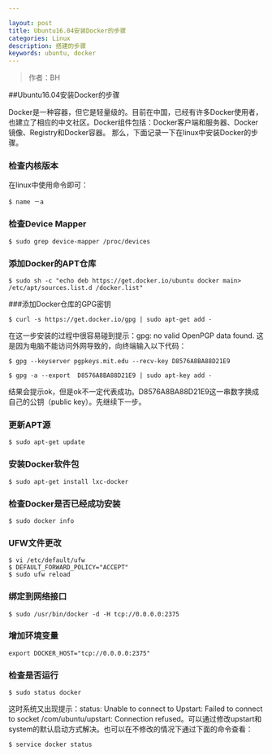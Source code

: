 ```yaml
---

layout: post
title: Ubuntu16.04安装Docker的步骤
categories: Linux
description: 搭建的步骤
keywords: ubuntu, docker
---
```

> 作者：BH


##Ubuntu16.04安装Docker的步骤

Docker是一种容器，但它是轻量级的。目前在中国，已经有许多Docker使用者，也建立了相应的中文社区。Docker组件包括：Docker客户端和服务器、Docker镜像、Registry和Docker容器。
那么，下面记录一下在linux中安装Docker的步骤。

### 检查内核版本

在linux中使用命令即可：
```
$ name －a 
```
### 检查Device Mapper

```
$ sudo grep device-mapper /proc/devices

```
###  添加Docker的APT仓库
```
$ sudo sh -c "echo deb https://get.docker.io/ubuntu docker main> /etc/apt/sources.list.d /docker.list"

```
###添加Docker仓库的GPG密钥
```
$ curl -s https://get.docker.io/gpg | sudo apt-get add -
```
在这一步安装的过程中很容易碰到提示：gpg: no valid OpenPGP data found. 这是因为电脑不能访问外网导致的，向终端输入以下代码：
```
$ gpg --keyserver pgpkeys.mit.edu --recv-key D8576A8BA88D21E9

$ gpg -a --export  D8576A8BA88D21E9 | sudo apt-key add -
```
结果会提示ok，但是ok不一定代表成功。D8576A8BA88D21E9这一串数字换成自己的公钥（public key）。先继续下一步。

### 更新APT源
```
$ sudo apt-get update
```
### 安装Docker软件包
```
$ sudo apt-get install lxc-docker
```
### 检查Docker是否已经成功安装
```
$ sudo docker info
```

### UFW文件更改
```
$ vi /etc/default/ufw
$ DEFAULT_FORWARD_POLICY="ACCEPT"
$ sudo ufw reload     
```
### 绑定到网络接口
```
$ sudo /usr/bin/docker -d -H tcp://0.0.0.0:2375
```

### 增加环境变量
```
export DOCKER_HOST="tcp://0.0.0.0:2375"
```

### 检查是否运行
```
$ sudo status docker
```
 这时系统又出现提示：status: Unable to connect to Upstart: Failed to connect to socket /com/ubuntu/upstart: Connection refused。可以通过修改upstart和system的默认启动方式解决。也可以在不修改的情况下通过下面的命令查看：
```
$ service docker status
```